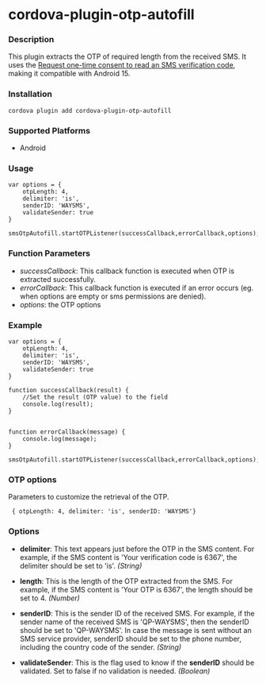 # cordova-plugin-otp-autofill


### Description

This plugin extracts the OTP of required length from the received SMS.
It uses the  [Request one-time consent to read an SMS verification code](https://developers.google.com/identity/sms-retriever/user-consent/request), making it compatible with Android 15.


### Installation

```
cordova plugin add cordova-plugin-otp-autofill

```

### Supported Platforms

- Android

### Usage

```
var options = {
	otpLength: 4,
	delimiter: 'is',
	senderID: 'WAYSMS',
	validateSender: true
}

smsOtpAutofill.startOTPListener(successCallback,errorCallback,options);
```

### Function Parameters

- _successCallback_: This callback function is executed when OTP is extracted successfully.
- _errorCallback_: This callback function is executed if an error occurs (eg. when options are empty or sms permissions are denied).
- _options_: the OTP options


### Example

```	
var options = {
	otpLength: 4,
	delimiter: 'is',
	senderID: 'WAYSMS',
	validateSender: true
}
	
function successCallback(result) {
	//Set the result (OTP value) to the field
	console.log(result);
}


function errorCallback(message) {
	console.log(message);
}

smsOtpAutofill.startOTPListener(successCallback,errorCallback,options);

```


### OTP options

Parameters to customize the retrieval of the OTP.

     { otpLength: 4, delimiter: 'is', senderID: 'WAYSMS'}
     

### Options

- __delimiter__: This text appears just before the OTP in the SMS content. For example, if the SMS content is 'Your verification code is 6367', the delimiter should be set to 'is'. _(String)_

- __length__: This is the length of the OTP extracted from the SMS. For example, if the SMS content is 'Your OTP is 6367', the length should be set to 4. _(Number)_

- __senderID__: This is the sender ID  of the received SMS. For example, if the sender name of the received SMS is 'QP-WAYSMS', then the senderID should be set to 'QP-WAYSMS'. In case the message is sent without an SMS service provider, senderID should be set to the phone number, including the country code of the sender. _(String)_

- __validateSender__: This is the flag used to know if the __senderID__ should be validated. Set to false if no validation is needed. _(Boolean)_



    
    

